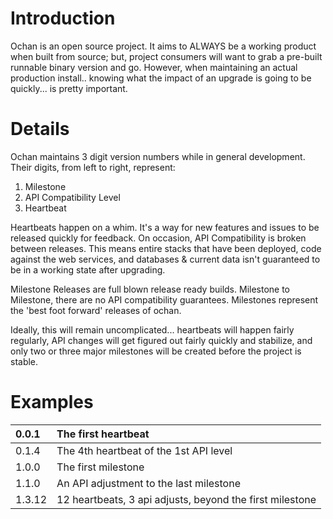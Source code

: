 # Introduction #
Ochan is an open source project. It aims to ALWAYS be a working product when built from source; but, project consumers will want to grab a pre-built runnable binary version and go. However, when maintaining an actual production install.. knowing what the impact of an upgrade is going to be quickly... is pretty important.


# Details #

Ochan maintains 3 digit version numbers while in general development. Their digits, from left to right, represent:
  1. Milestone
  1. API Compatibility Level
  1. Heartbeat

Heartbeats happen on a whim. It's a way for new features and issues to be released quickly for feedback. On occasion, API Compatibility is broken between releases. This means entire stacks that have been deployed, code against the web services, and databases & current data isn't guaranteed to be in a working state after upgrading.

Milestone Releases are full blown release ready builds. Milestone to Milestone, there are no API compatibility guarantees. Milestones represent the 'best foot forward' releases of ochan.

Ideally, this will remain uncomplicated... heartbeats will happen fairly regularly, API changes will get figured out fairly quickly and stabilize, and only two or three major milestones will be created before the project is stable.

# Examples #
| 0.0.1 | The first heartbeat |
|:------|:--------------------|
| 0.1.4 | The 4th heartbeat of the 1st API level |
| 1.0.0 | The first milestone |
| 1.1.0 | An API adjustment to the last milestone |
| 1.3.12 | 12 heartbeats, 3 api adjusts, beyond the first milestone |